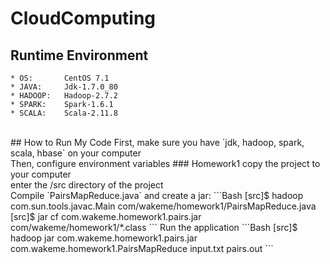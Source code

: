 # CloudComputing
## Runtime Environment
    * OS:       CentOS 7.1
    * JAVA:     Jdk-1.7.0_80
    * HADOOP:   Hadoop-2.7.2
    * SPARK:    Spark-1.6.1
    * SCALA:    Scala-2.11.8
<br>
## How to Run My Code
First, make sure you have `jdk, hadoop, spark, scala, hbase` on your computer<br>
Then, configure environment variables
### Homework1
copy the project to your computer<br>
enter the /src directory of the project<br>
Compile `PairsMapReduce.java` and create a jar:
```Bash
[src]$ hadoop com.sun.tools.javac.Main com/wakeme/homework1/PairsMapReduce.java 
[src]$ jar cf com.wakeme.homework1.pairs.jar com/wakeme/homework1/*.class
```
Run the application
```Bash
[src]$ hadoop jar com.wakeme.homework1.pairs.jar com.wakeme.homework1.PairsMapReduce input.txt pairs.out
```

